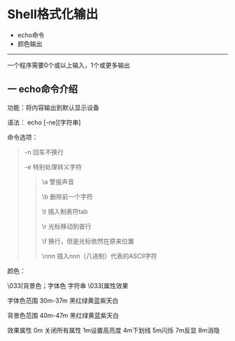 # Shell格式化输出

* echo命令
* 颜色输出

---

一个程序需要0个或以上输入，1个或更多输出

## 一 echo命令介绍

功能：将内容输出到默认显示设备

语法： echo \[-ne]\[字符串]

命令选项：

> -n 	回车不换行
>
> -e	特别处理转义字符
>
> > \a 	警报声音
> >
> > \b	删除前一个字符
> >
> > \t	插入制表符tab
> >
> > \r	光标移动到首行
> >
> > \f 	换行，但是光标依然在原来位置
> >
> > \nnn	插入nnn（八进制）代表的ASCII字符

颜色：

\033[背景色；字体色 字符串 \\033[属性效果

字体色范围 30m-37m 黑红绿黄蓝紫天白

背景色范围 40m-47m 黑红绿黄蓝紫天白

效果属性 0m 关闭所有属性	1m设置高亮度	4m下划线	5m闪烁	7m反显	8m消隐

